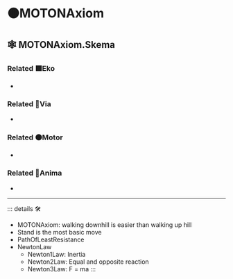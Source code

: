 # 🟠<motor>MOTONAxiom</motor>

## 🕸 MOTONAxiom.Skema

### Related 🟩<ekos>Eko</ekos>

-

### Related 🔻<via>Via</via>

-

### Related 🟠<motor>Motor</motor>

-

### Related 💜<anima>Anima</anima>

-

---

<!-- =================================================== -->
<!-- =================================================== -->
<!-- =================================================== -->
<!-- =================================================== -->
<!-- =================================================== -->
::: details 🛠

- MOTONAxiom: walking downhill is easier than walking up hill
- Stand is the most basic move
- PathOfLeastResistance
- NewtonLaw
    - Newton1Law: Inertia
    - Newton2Law: Equal and opposite reaction
    - Newton3Law: F = ma
:::
